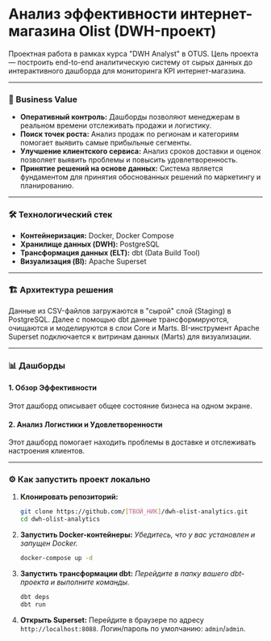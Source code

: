 # Анализ эффективности интернет-магазина Olist (DWH-проект)

Проектная работа в рамках курса "DWH Analyst" в OTUS. Цель проекта — построить end-to-end аналитическую систему от сырых данных до интерактивного дашборда для мониторинга KPI интернет-магазина.

---

### 🚀 Business Value

*   **Оперативный контроль:** Дашборды позволяют менеджерам в реальном времени отслеживать продажи и логистику.
*   **Поиск точек роста:** Анализ продаж по регионам и категориям помогает выявить самые прибыльные сегменты.
*   **Улучшение клиентского сервиса:** Анализ сроков доставки и оценок позволяет выявить проблемы и повысить удовлетворенность.
*   **Принятие решений на основе данных:** Система является фундаментом для принятия обоснованных решений по маркетингу и планированию.

---

### 🛠️ Технологический стек

*   **Контейнеризация:** Docker, Docker Compose
*   **Хранилище данных (DWH):** PostgreSQL
*   **Трансформация данных (ELT):** dbt (Data Build Tool)
*   **Визуализация (BI):** Apache Superset

---

### 🏗️ Архитектура решения

Данные из CSV-файлов загружаются в "сырой" слой (Staging) в PostgreSQL. Далее с помощью dbt данные трансформируются, очищаются и моделируются в слои Core и Marts. BI-инструмент Apache Superset подключается к витринам данных (Marts) для визуализации.

---

### 📊 Дашборды

#### 1. Обзор Эффективности
Этот дашборд описывает общее состояние бизнеса на одном экране.

#### 2. Анализ Логистики и Удовлетворенности
Этот дашборд помогает находить проблемы в доставке и отслеживать настроения клиентов.

---

### ⚙️ Как запустить проект локально

1.  **Клонировать репозиторий:**
    ```bash
    git clone https://github.com/[ТВОЙ_НИК]/dwh-olist-analytics.git
    cd dwh-olist-analytics
    ```
2.  **Запустить Docker-контейнеры:**
    *Убедитесь, что у вас установлен и запущен Docker.*
    ```bash
    docker-compose up -d
    ```
3.  **Запустить трансформации dbt:**
    *Перейдите в папку вашего dbt-проекта и выполните команды.*
    ```bash
    dbt deps
    dbt run
    ```
4.  **Открыть Superset:**
    Перейдите в браузере по адресу `http://localhost:8088`. Логин/пароль по умолчанию: `admin`/`admin`.